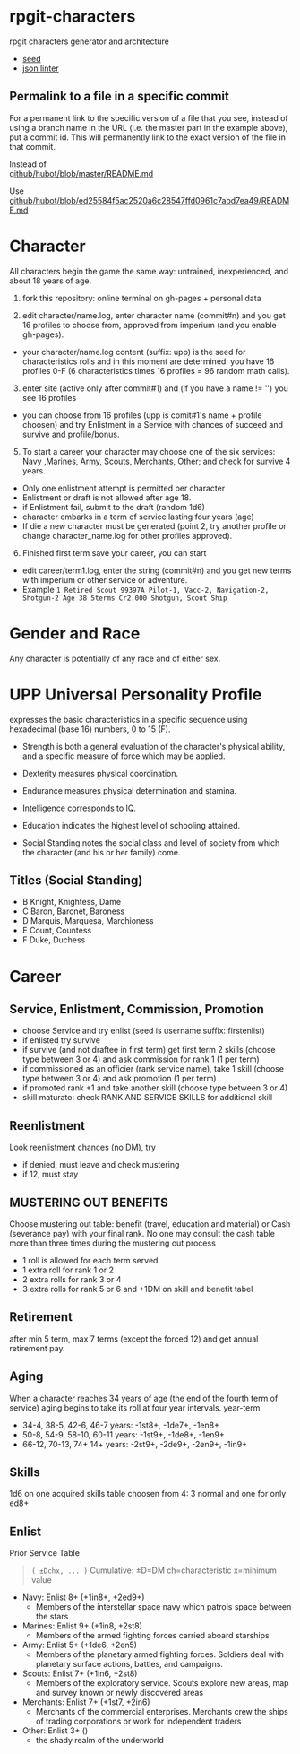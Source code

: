 # rpgit-characters
rpgit characters generator and architecture

- [seed](http://davidbau.com/archives/2010/01/30/random_seeds_coded_hints_and_quintillions.html#more)
- [json linter](https://www.jsoneditoronline.org/)

## Permalink to a file in a specific commit
For a permanent link to the specific version of a file that you see, instead of using a branch name in the URL (i.e. the master part in the example above), put a commit id. This will permanently link to the exact version of the file in that commit.

Instead of  
[github/hubot/blob/master/README.md](https://github.com/github/hubot/blob/master/README.md)

Use  
[github/hubot/blob/ed25584f5ac2520a6c28547ffd0961c7abd7ea49/README.md](https://github.com/github/hubot/blob/ed25584f5ac2520a6c28547ffd0961c7abd7ea49/README.md)


# Character
All characters begin the game the same way: untrained, inexperienced, and about 18 years of age.

1. fork this repository: online terminal on gh-pages + personal data

2. edit character/name.log, enter character name (commit#n) and you get 16 profiles to choose from, approved from imperium (and you enable gh-pages).

  - your character/name.log content (suffix: upp) is the seed for characteristics rolls and in this moment are determined: you have 16 profiles 0-F (6 characteristics times 16 profiles = 96 random math calls).


3. enter site (active only after commit#1) and (if you have a name != '') you see 16 profiles
  - you can choose from 16 profiles (upp is comit#1's name + profile choosen) and try Enlistment in a Service with chances of succeed and survive and profile/bonus.


5. To start a career your character may choose one of the six services: Navy ,Marines, Army, Scouts, Merchants, Other; and check for survive 4 years.

  - Only one enlistment attempt is permitted per character
  - Enlistment or draft is not allowed after age 18.
  - if Enlistment fail, submit to the draft (random 1d6)
  - character embarks in a term of service lasting four years (age)
  - If die a new character must be generated (point 2, try another profile or change character_name.log for other profiles approved).

6. Finished first term save your career, you can start
  - edit career/term1.log, enter the string (commit#n) and you get new terms with imperium or other service or adventure.
  - Example `1 Retired Scout 99397A Pilot-1, Vacc-2, Navigation-2, Shotgun-2 Age 38 5terms Cr2.000 Shotgun, Scout Ship`

# Gender and Race
Any character is potentially of any race and of either sex.

# UPP Universal Personality Profile
expresses the basic characteristics in a specific sequence using hexadecimal (base 16) numbers, 0 to  15 (F).

- Strength is both a general evaluation of the character's physical ability, and a specific measure of force which may be applied.

- Dexterity measures physical coordination.

- Endurance measures physical determination and stamina.

- Intelligence corresponds to IQ.

- Education indicates the highest level of schooling attained.

- Social Standing notes the social class and level of society from which the character (and his or her family) come.

## Titles (Social Standing)

- B Knight, Knightess, Dame
- C Baron, Baronet, Baroness
- D Marquis, Marquesa, Marchioness
- E Count, Countess
- F Duke, Duchess

# Career

## Service, Enlistment, Commission, Promotion

- choose Service and try enlist (seed is username suffix: firstenlist)
- if enlisted try survive
- if survive (and not draftee in first term) get first term 2 skills (choose type between 3 or 4) and ask commission for rank 1 (1 per term)
- if commissioned as an officier (rank service name), take 1 skill (choose type between 3 or 4) and ask promotion (1 per term)
- if promoted rank +1 and take another skill (choose type between 3 or 4)
- skill maturato: check RANK AND SERVICE SKILLS for additional skill

## Reenlistment

Look reenlistment chances (no DM), try
- if denied, must leave and check mustering
- if 12, must stay

## MUSTERING OUT BENEFITS
Choose mustering out table: benefit (travel, education and material) or Cash (severance pay) with your final rank.
No one may consult the cash table more than three times during the mustering out process

* 1 roll is allowed for each term served.
* 1 extra roll for rank 1 or 2
* 2 extra rolls for rank 3 or 4
* 3 extra rolls for rank 5 or 6 and +1DM on skill and benefit tabel

## Retirement

after min 5 term, max 7 terms (except the forced 12) and get annual retirement pay.

## Aging
When a character reaches 34 years of age (the end of the fourth term of service) aging begins to take its roll at four year intervals.
year-term
* 34-4, 38-5, 42-6, 46-7 years: -1st8+, -1de7+, -1en8+
* 50-8, 54-9, 58-10, 60-11 years: -1st9+, -1de8+, -1en9+
* 66-12, 70-13, 74+ 14+ years: -2st9+, -2de9+, -2en9+, -1in9+

## Skills
1d6 on one acquired skills table choosen from 4: 3 normal and one for only ed8+

## Enlist
Prior Service Table

> `( ±Dchx, ... )` Cumulative: ±D=DM ch=characteristic x=minimum value

- Navy: Enlist 8+ (+1in8+, +2ed9+)
  - Members of the interstellar space navy which patrols space between the stars
- Marines: Enlist 9+ (+1in8, +2st8)
  - Members of the armed fighting forces carried aboard starships
- Army: Enlist 5+ (+1de6, +2en5)
  - Members of the planetary armed fighting forces. Soldiers deal with planetary surface actions, battles, and campaigns.
- Scouts: Enlist 7+ (+1in6, +2st8)
  - Members of the exploratory service. Scouts explore new areas, map and survey known or newly discovered areas
- Merchants: Enlist 7+ (+1st7, +2in6)
  - Merchants of the commercial enterprises. Merchants crew the ships of trading corporations or work for independent traders
- Other: Enlist 3+ ()
  - the shady realm of the underworld
